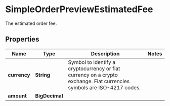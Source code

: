 

# SimpleOrderPreviewEstimatedFee

The estimated order fee.

## Properties

| Name | Type | Description | Notes |
|------------ | ------------- | ------------- | -------------|
|**currency** | **String** | Symbol to identify a cryptocurrency or fiat currency on a crypto exchange. Fiat currencies symbols are ISO-4217 codes. |  |
|**amount** | **BigDecimal** |  |  |



